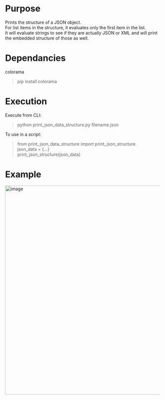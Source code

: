 # Purpose

Prints the structure of a JSON object. \
For list items in the structure, it evaluates only the first item in the list. \
It will evaluate strings to see if they are actually JSON or XML and will print the
embedded structure of those as well.

# Dependancies

colorama

> pip install colorama

# Execution

Execute from CLI:
> python print_json_data_structure.py filename.json

To use in a script:
> from print_json_data_structure import print_json_structure \
> json_data = {...} \
> print_json_structure(json_data)

# Example

<img width="676" alt="image" src="https://github.com/user-attachments/assets/a9bcfdcd-429e-43b0-8188-f42bf4b8fbe1" />
